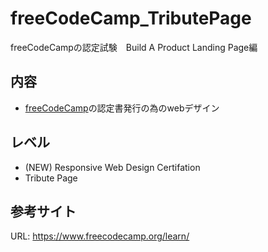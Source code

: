 # freeCodeCamp_TributePage
freeCodeCampの認定試験　Build A Product Landing Page編
## 内容
+ [freeCodeCamp](https://www.freecodecamp.org/learn/)の認定書発行の為のwebデザイン
## レベル
+ (NEW) Responsive Web Design Certifation
+ Tribute Page
## 参考サイト
URL: https://www.freecodecamp.org/learn/ 
